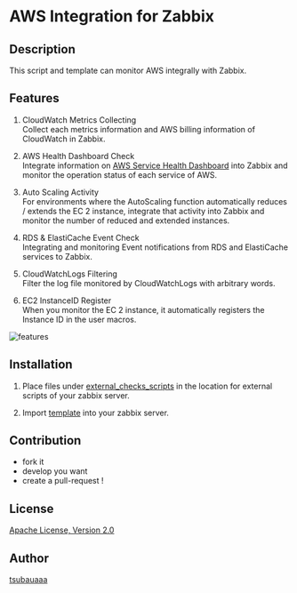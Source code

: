 AWS Integration for Zabbix
=============

## Description
This script and template can monitor AWS integrally with Zabbix.

## Features
1. CloudWatch Metrics Collecting  
Collect each metrics information and AWS billing information of CloudWatch in Zabbix.

2. AWS Health Dashboard Check  
Integrate information on [AWS Service Health Dashboard](http://status.aws.amazon.com/) into Zabbix and monitor the operation status of each service of AWS.

3. Auto Scaling Activity  
For environments where the AutoScaling function automatically reduces / extends the EC 2 instance, integrate that activity into Zabbix and monitor the number of reduced and extended instances.

4. RDS & ElastiCache Event Check  
Integrating and monitoring Event notifications from RDS and ElastiCache services to Zabbix.

5. CloudWatchLogs Filtering  
Filter the log file monitored by CloudWatchLogs with arbitrary words.

6. EC2 InstanceID Register  
When you monitor the EC 2 instance, it automatically registers the Instance ID in the user macros.

![features](http://cdn-ak.f.st-hatena.com/images/fotolife/t/tsubauaaa/20170122/20170122234219.png)

## Installation
1. Place files under [external_checks_scripts](https://github.com/tsubauaaa/zabbix_aws_integration/tree/master/external_checks_scripts) in  the location for external scripts of your zabbix server.

2. Import [template](https://github.com/tsubauaaa/zabbix_aws_integration/blob/master/templates/Template_AWS_Integration.xml) into your zabbix server.

## Contribution
* fork it
* develop you want
* create a pull-request !

## License
[Apache License, Version 2.0](http://www.apache.org/licenses/LICENSE-2.0)

## Author
[tsubauaaa](https://github.com/tsubauaaa)
